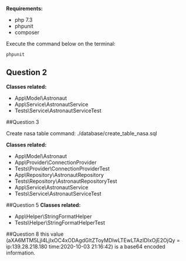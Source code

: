 **Requirements:** 
- php 7.3
- phpunit
- composer

Execute the command below on the terminal:

```
phpunit
```

## Question 2

**Classes related:** 
- App\Model\Astronaut
- App\Service\AstronautService
- Tests\Service\AstronautServiceTest  

##Question 3

Create nasa table command: ./database/create_table_nasa.sql

**Classes related:**
- App\Model\Astronaut
- App\Provider\ConnectionProvider
- Tests\Provider\ConnectionProviderTest  
- App\Repository\AstronautRepository
- Tests\Repository\AstronautRepositoryTest  
- App\Service\AstronautService
- Tests\Service\AstronautServiceTest  

##Question 5
**Classes related:**
- App\Helper\StringFormatHelper
- Tests\Helper\StringFormatHelperTest

##Question 8 
this value (aXA6MTM5LjI4LjIxOC4xODAgdGltZToyMDIwLTEwLTAzIDIxOjE2OjQy = ip:139.28.218.180 time:2020-10-03 21:16:42) is a base64 encoded information.